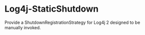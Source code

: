 Log4j-StaticShutdown
====================

Provide a ShutdownRegistrationStrategy for Log4j 2 designed to be manually invoked.
